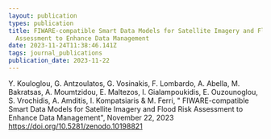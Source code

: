 ```yaml
---
layout: publication
types: publication
title: FIWARE-compatible Smart Data Models for Satellite Imagery and Flood Risk
  Assessment to Enhance Data Management
date: 2023-11-24T11:38:46.141Z
tags: journal_publications
publication_date: 2023-11-22
---
```

<!--StartFragment-->

Y. Kouloglou, G. Antzoulatos, G. Vosinakis, F. Lombardo, A. Abella, M. Bakratsas, A. Moumtzidou, E. Maltezos, I. Gialampoukidis, E. Ouzounoglou, S. Vrochidis, A. Amditis, I. Kompatsiaris & M. Ferri, " FIWARE-compatible Smart Data Models for Satellite Imagery and Flood Risk Assessment to Enhance Data Management", November 22, 2023  https://doi.org/10.5281/zenodo.10198821

<!--EndFragment-->